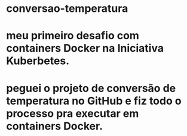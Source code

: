 # conversao-temperatura
# meu primeiro desafio com containers Docker na Iniciativa Kuberbetes.
# peguei o projeto de conversão de temperatura no GitHub e fiz todo o processo pra executar em containers Docker.
